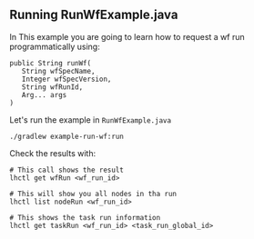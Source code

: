 ## Running RunWfExample.java

In This example you are going to learn how to request a wf run
programmatically using:

```
public String runWf(
   String wfSpecName,
   Integer wfSpecVersion,
   String wfRunId,
   Arg... args
)
```

Let's run the example in `RunWfExample.java`

```
./gradlew example-run-wf:run
```

Check the results with:

```
# This call shows the result
lhctl get wfRun <wf_run_id>

# This will show you all nodes in tha run
lhctl list nodeRun <wf_run_id>

# This shows the task run information
lhctl get taskRun <wf_run_id> <task_run_global_id>
```
